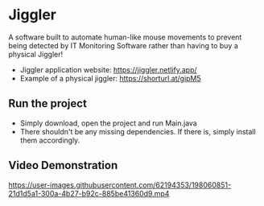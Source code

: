 # Jiggler
A software built to automate human-like mouse movements to prevent being detected by IT Monitoring Software rather than having to buy a physical Jiggler!

* Jiggler application website: https://jiggler.netlify.app/
* Example of a physical jiggler: https://shorturl.at/gipM5


## Run the project
* Simply download, open the project and run Main.java
* There shouldn't be any missing dependencies. If there is, simply install them accordingly.


## Video Demonstration
https://user-images.githubusercontent.com/62194353/198060851-21d1d5a1-300a-4b27-b92c-885be41360d9.mp4

